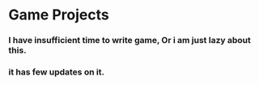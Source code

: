 # Game Projects

### I have insufficient time to write game, Or i am just lazy about this.

### it has few updates on it.
